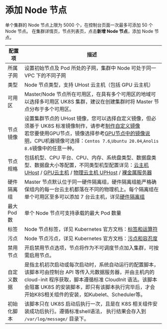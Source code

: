 # 添加 Node 节点

单个集群的 Node 节点上限为 5000 个，在控制台页面一次最多可添加 50 个 Node 节点。 在集群详情页，节点列表页，点击**新增 Node 节点**，添加 Node 节点。

| 配置项      | 描述                                                                                                                                                                                            |
| -------- | --------------------------------------------------------------------------------------------------------------------------------------------------------------------------------------------- |
| 所属子网     | 设置初始节点及 Pod 所处的子网，集群中 Node 可处于同一 VPC 下的不同子网                                                                                                                                                   |
| 类型       | Node 节点类型，支持 UHost 云主机（包括 GPU 云主机）                                                                                                                                         |
| 可用区      | Master/Node 节点所在可用区，在具有多个可用区的地域可以选择多可用区 UK8S 集群，建议在创建集群时将 Master 节点分布于多个可用区。                                                                                                                  |
| 节点镜像     | 设置集群节点的 UHost 镜像，您可以选择自定义镜像，但必须基于 UK8S 标准镜像制作，请参考[制作自定义镜像](uk8s/administercluster/custom_image) <br> 若您要使用GPU节点，镜像选择参考[GPU节点中的镜像说明](/uk8s/administercluster/gpu-node)，CPU机器镜像可选择：`Centos 7.6`,`Ubuntu 20.04`,`Anolis 8.6`镜像中的任意一种。                                                                                               |
| 节点规格     | 包括机型、CPU 平台、CPU、内存、系统盘类型、数据盘类型、数据盘大小等配置，不同类型机型配置详见：[云主机 UHost](/uhost/introduction/uhost/type_new) / [GPU云主机](/gpu/README) / [物理云主机 UPHost](uphost/README) / [裸金属服务器](/uphost/type/baremetal) |
| 硬件隔离组    | Master 节点默认位于同一硬件隔离组，硬件隔离组能严格确保组内的每一台云主机都落在不同的物理机上。每个隔离组在单个可用区至多可以添加 7 台云主机，详见[硬件隔离组](uhost/guide/isolationgroup)                                                                             |
| 最大 Pod 数 | 单个 Node 节点可支持承载的最大 Pod 数量                                                                                                                                                                     |
| 标签       | Node 节点标签，详见 Kubernetes 官方文档：[标签和运算符](https://kubernetes.io/zh/docs/concepts/overview/working-with-objects/labels/)                                                                           |
| 污点       | Node 节点污点，详见 Kubernetes 官方文档：[污点和容忍度](https://kubernetes.io/zh/docs/concepts/scheduling-eviction/taint-and-toleration/)                                                                       |
| 禁用节点     | 开启禁用节点选项，节点将作为不可调度节点加入集群，可按需启用节点。                                                                                                                                                             |
| 自定义数据    | 是指主机初次启动或每次启动时，系统自动运行的配置脚本，该脚本可由控制台 API 等传入元数据服务器，并由主机内的 cloud-init 程序获取，脚本遵循标准 CloudInit 语法。该脚本会阻塞 UK8S 的安装脚本，即只有该脚本执行完毕后，才会开始K8S相关组件的安装，如Kubelet、Scheduler等。                                |
| 初始化脚本    | 该脚本只在 UK8S 启动后执行一次，且是在 K8S 相关组件安装成功后执行。遵循标准shell语法， 执行结果会存入到 `/var/log/message/` 目录下。                                                                                                         |
